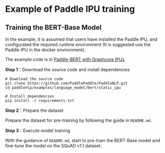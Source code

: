 # Example of Paddle IPU training 

## Training the BERT-Base Model

In the example, it is assumed that users have installed the Paddle IPU, and configurated the required runtime environment (It is suggested use the Paddle IPU in the docker environment). 

The example code is in [Paddle-BERT with Graphcore IPUs](https://github.com/PaddlePaddle/PaddleNLP/tree/develop/examples/language_model/bert/static_ipu)

**Step 1**：Download the source code and install dependencies
```
# Download the source code 
git clone https://github.com/PaddlePaddle/PaddleNLP.git
cd paddlenlp/examples/language_model/bert/static_ipu

# Install dependencies
pip install -r requirements.txt
```

**Step 2**：Prepare the dataset

Prepare the dataset for pre-training by following the guide in `README.md`.

**Step 3**：Execute model training

With the guidance of `README.md`, start to pre-train the BERT-Base model and fine-tune the model on the SQuAD v1.1 dataset.
